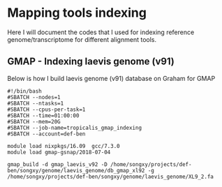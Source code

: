 # Mapping tools indexing
Here I will document the codes that I used for indexing reference genome/transcriptome for different alignment tools.

## GMAP - Indexing laevis genome (v91)  
Below is how I build laevis genome (v91) database on Graham for GMAP
```
#!/bin/bash
#SBATCH --nodes=1
#SBATCH --ntasks=1
#SBATCH --cpus-per-task=1
#SBATCH --time=01:00:00
#SBATCH --mem=20G
#SBATCH --job-name=tropicalis_gmap_indexing
#SBATCH --account=def-ben

module load nixpkgs/16.09  gcc/7.3.0
module load gmap-gsnap/2018-07-04

gmap_build -d gmap_laevis_v92 -D /home/songxy/projects/def-ben/songxy/genome/laevis_genome/db_gmap_xl92 -g /home/songxy/projects/def-ben/songxy/genome/laevis_genome/XL9_2.fa
```
